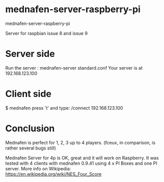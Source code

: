 # mednafen-server-raspberry-pi
mednafen-server-raspberry-pi

Server for raspbian issue 8 and issue 9

# Server side
Run the server : mednafen-server standard.conf
Your server is at 192.168.123.100 


# Client side
$ mednafen
press 't'
and type: 
 /connect 192.168.123.100

# Conclusion
Mednafen is perfect for 1, 2, 3 up to 4 players. 
(fceux, in comparison, is rather several bugs still)

Mednafen Server for 4p is OK, great and it will work on Raspberry. It was tested with 4 clients with mednafen 0.9.41 using 4 x PI Boxes and one PI server.
More info on Wikipedia: https://en.wikipedia.org/wiki/NES_Four_Score

